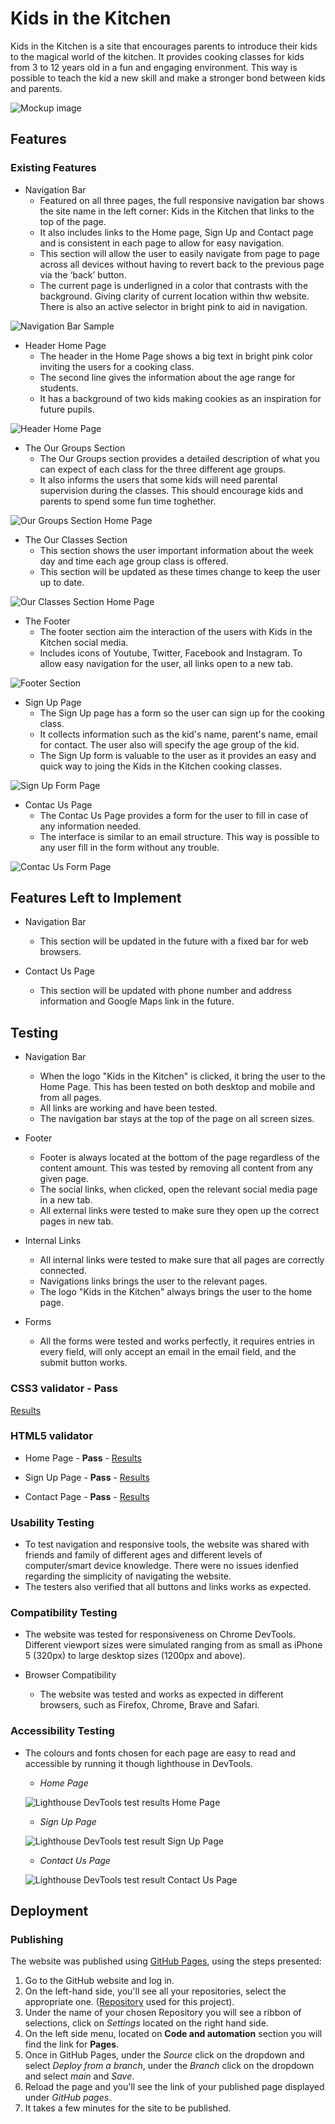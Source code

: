 # Kids in the Kitchen

Kids in the Kitchen is a site that encourages parents to introduce their kids to the magical world of the kitchen. It provides cooking classes for kids from 3 to 12 years old in a fun and engaging environment. This way is possible to teach the kid a new skill and make a stronger bond between kids and parents.

![Mockup image](assets/images/mockup.PNG)

## **Features**

### **Existing Features**

* Navigation Bar
  - Featured on all three pages, the full responsive navigation bar shows the site name in the left corner: Kids in the Kitchen that links to the top of the page.
  - It also includes links to the Home page, Sign Up and Contact page and is consistent in each page to allow for easy navigation.
  - This section will allow the user to easily navigate from page to page across all devices without having to revert back to the previous page via the ‘back’ button.
  - The current page is underligned in a color that contrasts with the background. Giving clarity of current location within thw website. There is also an active selector in bright pink to aid in navigation.

![Navigation Bar Sample](assets/images/feature-bar.PNG)

* Header Home Page
  - The header in the Home Page shows a big text in bright pink color inviting the users for a cooking class.
  - The second line gives the information about the age range for students.
  - It has a background of two kids making cookies as an inspiration for future pupils.

![Header Home Page](assets/images/header-home.PNG)

* The Our Groups Section
  - The Our Groups section provides a detailed description of what you can expect of each class for the three different age groups.
  - It also informs the users that some kids will need parental supervision during the classes. This should encourage kids and parents to spend some fun time toghether.

![Our Groups Section Home Page](assets/images/groups.PNG)

* The Our Classes Section
  - This section shows the user important information about the week day and time each age group class is offered.
  - This section will be updated as these times change to keep the user up to date.

![Our Classes Section Home Page](assets/images/classes.PNG)

* The Footer
  - The footer section aim the interaction of the users with Kids in the Kitchen social media.
  - Includes icons of Youtube, Twitter, Facebook and Instagram. To allow easy navigation for the user, all links open to a new tab.


![Footer Section](assets/images/footer.PNG)

* Sign Up Page
  - The Sign Up page has a form so the user can sign up for the cooking class.
  - It collects information such as the kid's name, parent's name, email for contact. The user also will specify the age group of the kid.
  - The Sign Up form is valuable to the user as it provides an easy and quick way to joing the Kids in the Kitchen cooking classes.

![Sign Up Form Page](assets/images/signup.PNG)

* Contac Us Page
  - The Contac Us Page provides a form for the user to fill in case of any information needed.
  - The interface is similar to an email structure. This way is possible to any user fill in the form without any trouble.

![Contac Us Form Page](assets/images/contactus.PNG)

## Features Left to Implement

* Navigation Bar
  - This section will be updated in the future with a fixed bar for web browsers.

* Contact Us Page
  - This section will be updated with phone number and address information and Google Maps link in the future.

## Testing

* Navigation Bar
  - When the logo "Kids in the Kitchen" is clicked, it bring the user to the Home Page. This has been tested on both desktop and mobile and from all pages.
  - All links are working and have been tested.
  - The navigation bar stays at the top of the page on all screen sizes.

* Footer
  - Footer is always located at the bottom of the page regardless of the content amount. This was tested by removing all content from any given page.
  - The social links, when clicked, open the relevant social media page in a new tab.
  - All external links were tested to make sure they open up the correct pages in new tab.

* Internal Links
  - All internal links were tested to make sure that all pages are correctly connected.
  - Navigations links brings the user to the relevant pages.
  - The logo "Kids in the Kitchen" always brings the user to the home page.

* Forms
  - All the forms were tested and works perfectly, it requires entries in every field, will only accept an email in the email field, and the submit button works.

### CSS3 validator - Pass
[Results](https://jigsaw.w3.org/css-validator/validator?uri=https%3A%2F%2Fc-argus.github.io%2Fkids-in-the-kitchen%2Findex.html&profile=css3svg&usermedium=all&warning=1&vextwarning=&lang=en)

### HTML5 validator

* Home Page - **Pass** - [Results](https://validator.w3.org/nu/?doc=https%3A%2F%2Fc-argus.github.io%2Fkids-in-the-kitchen%2Findex.html)

* Sign Up Page - **Pass** - [Results](https://validator.w3.org/nu/?doc=https%3A%2F%2Fc-argus.github.io%2Fkids-in-the-kitchen%2Fsign-up.html)

* Contact Page - **Pass** - [Results](https://validator.w3.org/nu/?doc=https%3A%2F%2Fc-argus.github.io%2Fkids-in-the-kitchen%2Fcontact.html)

### Usability Testing

* To test navigation and responsive tools, the website was shared with friends and family of different ages and different levels of computer/smart device knowledge. There were no issues idenfied regarding the simplicity of navigating the website.
* The testers also verified that all buttons and links works as expected.

### Compatibility Testing

* The website was tested for responsiveness on Chrome DevTools. Different viewport sizes were simulated ranging from as small as iPhone 5 (320px) to large desktop sizes (1200px and above).

* Browser Compatibility
  - The website was tested and works as expected in different browsers, such as Firefox, Chrome, Brave and Safari.

### Accessibility Testing

* The colours and fonts chosen for each page are easy to read and accessible by running it though lighthouse in DevTools.

  - *Home Page*

  ![Lighthouse DevTools test results Home Page](assets/images/lighthouse.PNG)

  - *Sign Up Page*

  ![Lighthouse DevTools test result Sign Up Page](assets/images/lighthousesp.PNG)

  - *Contact Us Page*

  ![Lighthouse DevTools test result Contact Us Page](assets/images/lighthousecs.PNG)

## Deployment

### Publishing
The website was published using [GitHub Pages](https://github.com/), using the steps presented:

1. Go to the GitHub website and log in.
2. On the left-hand side, you'll see all your repositories, select the appropriate one. ([Repository](https://github.com/c-argus/kids-in-the-kitchen) used for this project).
3. Under the name of your chosen Repository you will see a ribbon of selections, click on *Settings* located on the right hand side.
4. On the left side menu, located on **Code and automation** section you will find the link for **Pages**. 
5. Once in GitHub Pages,  under the *Source* click on the dropdown and select *Deploy from a branch*, under the *Branch* click on the dropdown and select *main* and *Save*.
6. Reload the page and you'll see the link of your published page displayed under *GitHub pages*. 
7. It takes a few minutes for the site to be published.  







